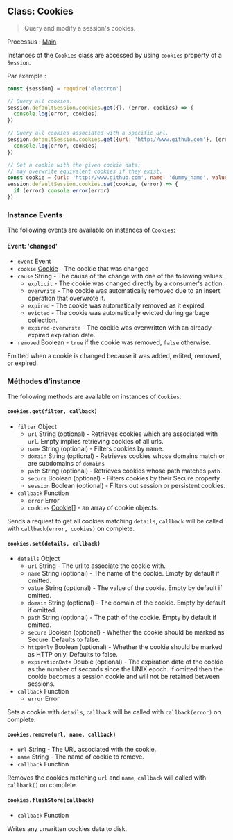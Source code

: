 ## Class: Cookies

> Query and modify a session's cookies.

Processus : [Main](../glossary.md#main-process)

Instances of the `Cookies` class are accessed by using `cookies` property of a `Session`.

Par exemple :

```javascript
const {session} = require('electron')

// Query all cookies.
session.defaultSession.cookies.get({}, (error, cookies) => {
  console.log(error, cookies)
})

// Query all cookies associated with a specific url.
session.defaultSession.cookies.get({url: 'http://www.github.com'}, (error, cookies) => {
  console.log(error, cookies)
})

// Set a cookie with the given cookie data;
// may overwrite equivalent cookies if they exist.
const cookie = {url: 'http://www.github.com', name: 'dummy_name', value: 'dummy'}
session.defaultSession.cookies.set(cookie, (error) => {
  if (error) console.error(error)
})
```

### Instance Events

The following events are available on instances of `Cookies`:

#### Event: 'changed'

* `event` Event
* `cookie` [Cookie](structures/cookie.md) - The cookie that was changed
* `cause` String - The cause of the change with one of the following values: 
  * `explicit` - The cookie was changed directly by a consumer's action.
  * `overwrite` - The cookie was automatically removed due to an insert operation that overwrote it.
  * `expired` - The cookie was automatically removed as it expired.
  * `evicted` - The cookie was automatically evicted during garbage collection.
  * `expired-overwrite` - The cookie was overwritten with an already-expired expiration date.
* `removed` Boolean - `true` if the cookie was removed, `false` otherwise.

Emitted when a cookie is changed because it was added, edited, removed, or expired.

### Méthodes d’instance

The following methods are available on instances of `Cookies`:

#### `cookies.get(filter, callback)`

* `filter` Object 
  * `url` String (optional) - Retrieves cookies which are associated with `url`. Empty implies retrieving cookies of all urls.
  * `name` String (optional) - Filters cookies by name.
  * `domain` String (optional) - Retrieves cookies whose domains match or are subdomains of `domains`
  * `path` String (optional) - Retrieves cookies whose path matches `path`.
  * `secure` Boolean (optional) - Filters cookies by their Secure property.
  * `session` Boolean (optional) - Filters out session or persistent cookies.
* `callback` Function 
  * `error` Error
  * `cookies` [Cookie[]](structures/cookie.md) - an array of cookie objects.

Sends a request to get all cookies matching `details`, `callback` will be called with `callback(error, cookies)` on complete.

#### `cookies.set(details, callback)`

* `details` Object 
  * `url` String - The url to associate the cookie with.
  * `name` String (optional) - The name of the cookie. Empty by default if omitted.
  * `value` String (optional) - The value of the cookie. Empty by default if omitted.
  * `domain` String (optional) - The domain of the cookie. Empty by default if omitted.
  * `path` String (optional) - The path of the cookie. Empty by default if omitted.
  * `secure` Boolean (optional) - Whether the cookie should be marked as Secure. Defaults to false.
  * `httpOnly` Boolean (optional) - Whether the cookie should be marked as HTTP only. Defaults to false.
  * `expirationDate` Double (optional) - The expiration date of the cookie as the number of seconds since the UNIX epoch. If omitted then the cookie becomes a session cookie and will not be retained between sessions.
* `callback` Function 
  * `error` Error

Sets a cookie with `details`, `callback` will be called with `callback(error)` on complete.

#### `cookies.remove(url, name, callback)`

* `url` String - The URL associated with the cookie.
* `name` String - The name of cookie to remove.
* `callback` Function

Removes the cookies matching `url` and `name`, `callback` will called with `callback()` on complete.

#### `cookies.flushStore(callback)`

* `callback` Function

Writes any unwritten cookies data to disk.
